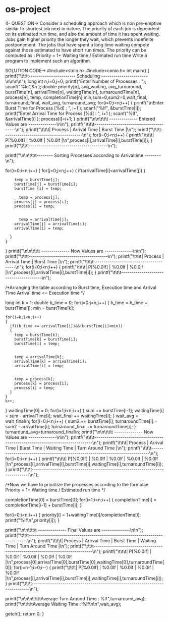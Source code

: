 # os-project

4- QUESTION->
Consider a scheduling approach which is non pre-emptive similar to shortest job next in nature. The priority of each job is dependent on its estimated run time, and also the amount of time it has spent waiting. Jobs gain higher priority the longer they wait, which prevents indefinite postponement. The jobs that have spent a long time waiting compete against those estimated to have short run times. The priority can be computed as : Priority = 1+ Waiting time / Estimated run time Write a program to implement such an algorithm.

SOLUTION CODE->
#include<stdio.h>
#include<conio.h>
int main()
{
printf("\t\t\t----------------------- Scheduling -----------------------\n\n\n\n");
long int n,i=0,j=0;
printf("Enter Number of Processes : ");
scanf("%ld",&n );
double priority[n], avg_waiting, avg_turnaround, burstTime[n], arrivalTime[n], waitingTime[n], turnaroundTime[n], process[n], temp, completionTime[n],min,sum=0,sum2=0,wait_final, turnaround_final, wait_avg, turnaround_avg;
for(i=0;i<n;i++)
{ 
printf("\nEnter Burst Time for Process [%d] : ", i+1 );
scanf("%lf", &burstTime[i]);
printf("Enter Arrival Time for Process [%d] : ", i+1 );
scanf("%lf", &arrivalTime[i] );
process[i]=i+1;
}
  printf("\n\n\t\t\t -------------- Entered Values are --------------\n\n");
  printf("\t\t\t---------------------------------------\n");
  printf("\t\t\t| Process | Arrival Time | Burst Time |\n");
  printf("\t\t\t---------------------------------------\n");
  for(i=0;i<n;i++)
  {
    printf("\t\t\t|  P[%0.0lf]   |       %0.0lf      |     %0.0lf      |\n",process[i],arrivalTime[i],burstTime[i]);
  }
    printf("\t\t\t---------------------------------------\n");




  printf("\n\n\t\t\t-------- Sorting Processes according to Arrivaltime --------\n");


  for(i=0;i<n;i++)
  {
    for(j=0;j<n;j++)
    {
      if(arrivalTime[i]<arrivalTime[j])
      {
        
        temp = burstTime[j];
        burstTime[j] = burstTime[i];
        burstTime [i] = temp;
	
	      temp = process[j];
        process[j] = process[i];
        process[i] = temp;


	      temp = arrivalTime[j];
        arrivalTime[j] = arrivalTime[i];
        arrivalTime[i] = temp;
      
      }
    }
  }
  printf("\n\n\t\t\t -------------- Now Values are --------------\n\n");
  printf("\t\t\t---------------------------------------\n");
  printf("\t\t\t| Process | Arrival Time | Burst Time |\n");
  printf("\t\t\t---------------------------------------\n");
  for(i=0;i<n;i++)
  {
    printf("\t\t\t|  P[%0.0lf]   |       %0.0lf      |     %0.0lf      |\n",process[i],arrivalTime[i],burstTime[i]);
  }
    printf("\t\t\t---------------------------------------\n");




/*Arranging the table according to Burst time,
Execution time and Arrival Time
Arrival time <= Execution time
*/




  long int k = 1;
  double b_time = 0;
  for(j=0;j<n;j++)
  {
    b_time = b_time + burstTime[j];
    min = burstTime[k];


    for(i=k;i<n;i++)
    {
      if((b_time >= arrivalTime[i])&&(burstTime[i]<min))
      {
        temp = burstTime[k];
        burstTime[k] = burstTime[i];
        burstTime[i] = temp;


        temp = arrivalTime[k];
        arrivalTime[k] = arrivalTime[i];
        arrivalTime[i] = temp;


        temp = process[k];
        process[k] = process[i];
        process[i] = temp;
      }
    }
    k++;
  }
  waitingTime[0] = 0;
  for(i=1;i<n;i++)
  {
    sum += burstTime[i-1];
    waitingTime[i] = sum - arrivalTime[i];
    wait_final += waitingTime[i]; 
  }
  wait_avg = wait_final/n;
  for(i=0;i<n;i++)
  {
    sum2 += burstTime[i];
    turnaroundTime[i] = sum2 - arrivalTime[i];
    turnaround_final += turnaroundTime[i];
  }
  turnaround_avg=turnaround_final/n;
printf("\n\n\t\t\t -------------- Now Values are --------------\n\n");
  printf("\t\t\t-----------------------------------------------------------------------------\n");
  printf("\t\t\t| Process | Arrival Time | Burst Time |  Waiting Time  |  Turn Around Time  |\n");
  printf("\t\t\t-----------------------------------------------------------------------------\n");
  for(i=0;i<n;i++)
  {
    printf("\t\t\t|  P[%0.0lf]   |       %0.0lf      |     %0.0lf      |        %0.0lf       |         %0.0lf          |\n",process[i],arrivalTime[i],burstTime[i],waitingTime[i],turnaroundTime[i]);
  }
    printf("\t\t\t-----------------------------------------------------------------------------\n");






  /*Now we have to prioritize the processes according to the formulae
      Priority = 1+ Waiting time / Estimated run time
  */
 
  
  completionTime[0] = burstTime[0];
  for(i=1;i<n;i++)
  {
    completionTime[i] = completionTime[i-1] + burstTime[i];
  }


  for(i=0;i<n;i++)
  {
    priority[i] = 1+waitingTime[i]/completionTime[i];
    printf("%lf\n",priority[i]);
  }




  printf("\n\n\t\t\t -------------- Final Values are --------------\n\n");
  printf("\t\t\t-----------------------------------------------------------------------------\n");
  printf("\t\t\t| Process | Arrival Time | Burst Time |  Waiting Time  |  Turn Around Time  |\n");
  printf("\t\t\t-----------------------------------------------------------------------------\n");
  printf("\t\t\t|  P[%0.0lf]   |       %0.0lf      |     %0.0lf      |        %0.0lf       |         %0.0lf          |\n",process[0],arrivalTime[0],burstTime[0],waitingTime[0],turnaroundTime[0]);
  for(i=n-1;i>0;i--)
  {
    printf("\t\t\t|  P[%0.0lf]   |       %0.0lf      |     %0.0lf      |        %0.0lf       |         %0.0lf          |\n",process[i],arrivalTime[i],burstTime[i],waitingTime[i],turnaroundTime[i]);
  }
    printf("\t\t\t-----------------------------------------------------------------------------\n");


  printf("\n\n\n\t\t\tAverage Turn Around Time : %lf",turnaround_avg);
  printf("\n\t\t\tAverage Waiting Time     : %lf\n\n",wait_avg);
	
  getch();
  return 0;
}
